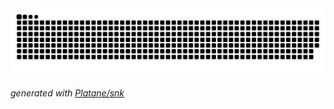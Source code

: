 <picture>
  <source media="(prefers-color-scheme: dark)" srcset="https://raw.githubusercontent.com/vhleao/vhleao/output/github-snake-dark.svg">
  <source media="(prefers-color-scheme: light)" srcset="https://raw.githubusercontent.com/platane/platane/output/github-snake.svg">
  <img alt="github contribution grid snake animation" src="https://raw.githubusercontent.com/vhleao/vhleao/output/github-contribution-grid-snake.svg">
</picture>

_generated with [Platane/snk](https://github.com/Platane/snk)_


    
            
     
